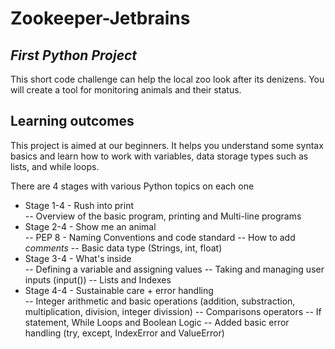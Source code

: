 # Zookeeper-Jetbrains
## _First Python Project_

This short code challenge can help the local zoo look after its denizens. You will create a tool for monitoring animals and their status.

## Learning outcomes

This project is aimed at our beginners. It helps you understand some syntax basics and learn how to work with variables, data storage types such as lists, and while loops.

There are 4 stages with various Python topics on each one

- Stage 1-4 - Rush into print  
    -- Overview of the basic program, printing and Multi-line programs 
- Stage 2-4 - Show me an animal  
    -- PEP 8 - Naming Conventions and code standard
    -- How to add _comments_
    -- Basic data type (Strings, int, float)
- Stage 3-4 - What's inside  
    -- Defining a variable and assigning values
    -- Taking and managing user inputs (input())
    -- Lists and Indexes
- Stage 4-4 - Sustainable care + error handling  
    -- Integer arithmetic and basic operations (addition, substraction, multiplication, division, integer divission)
    -- Comparisons operators
    -- If statement, While Loops and Boolean Logic
    -- Added basic error handling (try, except, IndexError and ValueError)